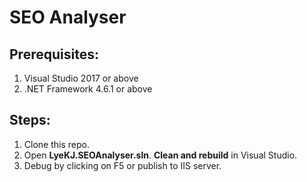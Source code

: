 # SEO Analyser

## Prerequisites:
1. Visual Studio 2017 or above
2. .NET Framework 4.6.1 or above

## Steps:
1. Clone this repo.
2. Open **LyeKJ.SEOAnalyser.sln**. **Clean and rebuild** in Visual Studio.
3. Debug by clicking on F5 or publish to IIS server.